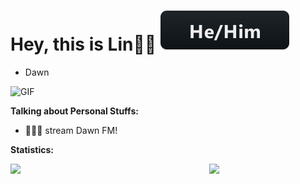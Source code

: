 #  Hey, this is Lin👋🏽 <img src="https://raw.githubusercontent.com/8bithemant/8bithemant/master/svg/pronouns/hehim.svg" >


- Dawn

<img alt="GIF" height="250px" src="https://media.giphy.com/media/836HiJc7pgzy8iNXCn/giphy.gif" />
  
**Talking about Personal Stuffs:**

- 👨🏽‍💻 stream Dawn FM!

**Statistics:**  

<img align='left' width="63%" src="https://github-readme-stats.vercel.app/api?username=roaminggypsy&show_icons=true&hide_border=true&count_private=true&theme=radical&include_all_commits=true">

<img align='left' width="30%" src="https://github-readme-stats.vercel.app/api/top-langs/?username=roaminggypsy&theme=radical&langs_count=4">

<!--
⭐️ From [Lin](https://github.com/roaminggypsy)

<a href="https://github.com/roaminggypsy/Moments">
  <img align="left" src="https://github-readme-stats.vercel.app/api/pin/?username=roaminggypsy&repo=Moments" />
</a>
-->


